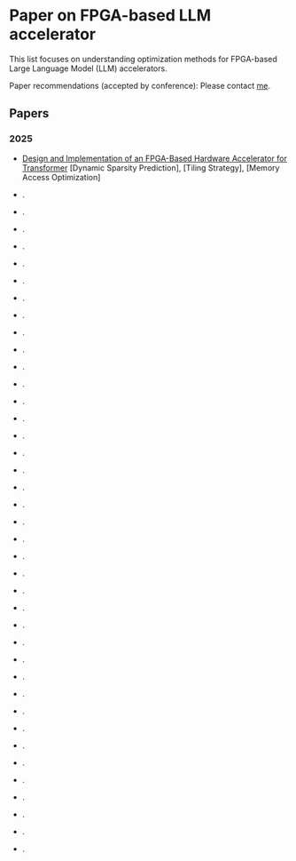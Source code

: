 # Paper on FPGA-based LLM accelerator
This list focuses on understanding optimization methods for FPGA-based Large Language Model (LLM) accelerators.   
     
Paper recommendations (accepted by conference): Please contact [me](yxue732@aucklanduni.ac.nz).  

## Papers
### 2025  
* [Design and Implementation of an FPGA-Based Hardware Accelerator for Transformer](http://arxiv.org/abs/2503.16731)
  [Dynamic Sparsity Prediction], [Tiling Strategy], [Memory Access Optimization]


* . []()
* . []()
* . []()
* . []()
* . []()
* . []()
* . []()
* . []()
* . []()
* . []()
* . []()
* . []()
* . []()
* . []()
* . []()
* . []()
* . []()
* . []()
* . []()
* . []()
* . []()
* . []()
* . []()
* . []()
* . []()
* . []()
* . []()
* . []()
* . []()
* . []()
* . []()
* . []()
* . []()
* . []()
* . []()
* . []()
* . []()
* . []()
* . []()
  
